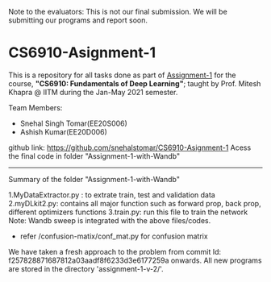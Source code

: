 Note to the evaluators: This is not our final submission. We will be submitting our programs and report soon.

# CS6910-Asignment-1

This is a repository for all tasks done as part of [Assignment-1](https://wandb.ai/miteshk/assignments/reports/Assignment-1--VmlldzozNjk4NDE?accessToken=r7ndsh8lf4wlxyjln7phvvfb8ftvc0n4lyn4tiowdg06hhzpzfzki4jrm28wqh44) for the course, **"CS6910: Fundamentals of Deep Learning"**; taught by Prof. Mitesh Khapra @ IITM during the Jan-May 2021 semester. 

Team Members:
+ Snehal Singh Tomar(EE20S006)
+ Ashish Kumar(EE20D006)


github link: https://github.com/snehalstomar/CS6910-Asignment-1
Acess the final code in folder "Assignment-1-with-Wandb"

_____________________________________________________________________________________________________________________________

Summary of the folder "Assignment-1-with-Wandb"

1.MyDataExtractor.py : to extrate train, test and validation data
2.myDLkit2.py: contains all major function such as forward prop, back prop, different optimizers functions
3.train.py: run this file to train the network
Note: Wandb sweep is integrated with the above files/codes.

* refer /confusion-matix/conf_mat.py for confusion matrix

<!---
## Mapping between questions and their solutions:

1. Question1 -> cs6910_assignment_1_q1.py 
2. Question2 -> q2feedfwdNNsubmission.py
3. Question3 ->
+ q3_staged_for_submission/myDLkit.py : Our self-defined header containing implementations of the neural net, fwdProp and Backprop.
+ q3_staged_for_submission/sgd.py : solution to Q3.i. 
+ q3_staged_for_submission/SNAG.py : solution to q3.iii. --->

We have taken a fresh approach to the problem from commit Id: f257828871687812a03aadf8f6233d3e6177259a onwards. 
All new programs are stored in the directory 'assignment-1-v-2/'.  
